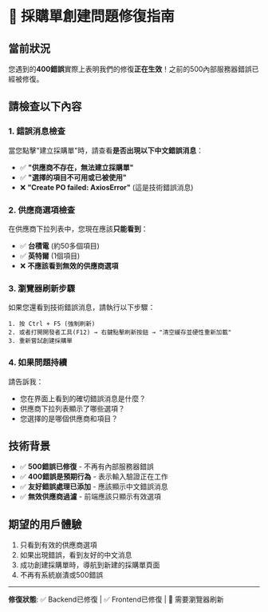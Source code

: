 # 🎯 採購單創建問題修復指南

## 當前狀況
您遇到的**400錯誤**實際上表明我們的修復**正在生效**！之前的500內部服務器錯誤已經被修復。

## 請檢查以下內容

### 1. 錯誤消息檢查
當您點擊"建立採購單"時，請查看**是否出現以下中文錯誤消息**：

- ✅ **"供應商不存在，無法建立採購單"** 
- ✅ **"選擇的項目不可用或已被使用"**
- ❌ **"Create PO failed: AxiosError"** (這是技術錯誤消息)

### 2. 供應商選項檢查
在供應商下拉列表中，您現在應該**只能看到**：
- ✅ **台積電** (約50多個項目)
- ✅ **英特爾** (1個項目)
- ❌ **不應該看到無效的供應商選項**

### 3. 瀏覽器刷新步驟
如果您還看到技術錯誤消息，請執行以下步驟：

```
1. 按 Ctrl + F5 (強制刷新)
2. 或者打開開發者工具(F12) → 右鍵點擊刷新按鈕 → "清空緩存並硬性重新加載"
3. 重新嘗試創建採購單
```

### 4. 如果問題持續
請告訴我：
- 您在界面上看到的確切錯誤消息是什麼？
- 供應商下拉列表顯示了哪些選項？
- 您選擇的是哪個供應商和項目？

## 技術背景
- ✅ **500錯誤已修復** - 不再有內部服務器錯誤
- ✅ **400錯誤是預期行為** - 表示輸入驗證正在工作
- ✅ **友好錯誤處理已添加** - 應該顯示中文錯誤消息
- ✅ **無效供應商過濾** - 前端應該只顯示有效選項

## 期望的用戶體驗
1. 只看到有效的供應商選項
2. 如果出現錯誤，看到友好的中文消息
3. 成功創建採購單時，導航到新建的採購單頁面
4. 不再有系統崩潰或500錯誤

---
**修復狀態**: ✅ Backend已修復 | ✅ Frontend已修復 | 🔄 需要瀏覽器刷新